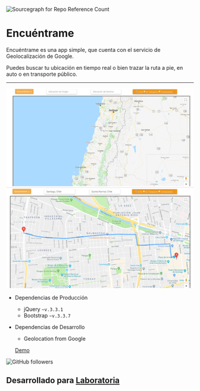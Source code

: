 ![Sourcegraph for Repo Reference Count](https://img.shields.io/badge/Release%20Date-March-brightgreen.svg?style=flat-square)

# Encuéntrame

Encuéntrame es una app simple, que cuenta con el servicio de Geolocalización de Google. 

Puedes buscar tu ubicación en tiempo real o bien trazar la ruta a pie, en auto o en transporte público. 

***

![img](assets/img/encuentrame.png)
![img](assets/img/trazarruta.png)

* Dependencias de Producción
  - jQuery `~v.3.3.1`
  - Bootstrap `~v.3.3.7`

* Dependencias de Desarrollo
  - Geolocation from Google
  
  [Demo](https://lpalominosf.github.io/encuentrame/)
  


![GitHub followers](https://img.shields.io/github/followers/espadrine.svg?style=social&label=Follow)

## Desarrollado para [Laboratoria](http://laboratoria.la)

